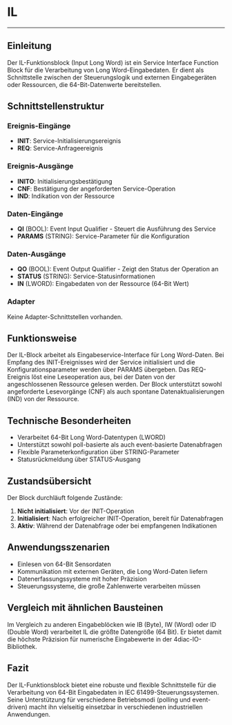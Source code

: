 # IL

* * * * * * * * * *

## Einleitung
Der IL-Funktionsblock (Input Long Word) ist ein Service Interface Function Block für die Verarbeitung von Long Word-Eingabedaten. Er dient als Schnittstelle zwischen der Steuerungslogik und externen Eingabegeräten oder Ressourcen, die 64-Bit-Datenwerte bereitstellen.

## Schnittstellenstruktur

### **Ereignis-Eingänge**
- **INIT**: Service-Initialisierungsereignis
- **REQ**: Service-Anfrageereignis

### **Ereignis-Ausgänge**
- **INITO**: Initialisierungsbestätigung
- **CNF**: Bestätigung der angeforderten Service-Operation
- **IND**: Indikation von der Ressource

### **Daten-Eingänge**
- **QI** (BOOL): Event Input Qualifier - Steuert die Ausführung des Service
- **PARAMS** (STRING): Service-Parameter für die Konfiguration

### **Daten-Ausgänge**
- **QO** (BOOL): Event Output Qualifier - Zeigt den Status der Operation an
- **STATUS** (STRING): Service-Statusinformationen
- **IN** (LWORD): Eingabedaten von der Ressource (64-Bit Wert)

### **Adapter**
Keine Adapter-Schnittstellen vorhanden.

## Funktionsweise
Der IL-Block arbeitet als Eingabeservice-Interface für Long Word-Daten. Bei Empfang des INIT-Ereignisses wird der Service initialisiert und die Konfigurationsparameter werden über PARAMS übergeben. Das REQ-Ereignis löst eine Leseoperation aus, bei der Daten von der angeschlossenen Ressource gelesen werden. Der Block unterstützt sowohl angeforderte Lesevorgänge (CNF) als auch spontane Datenaktualisierungen (IND) von der Ressource.

## Technische Besonderheiten
- Verarbeitet 64-Bit Long Word-Datentypen (LWORD)
- Unterstützt sowohl poll-basierte als auch event-basierte Datenabfragen
- Flexible Parameterkonfiguration über STRING-Parameter
- Statusrückmeldung über STATUS-Ausgang

## Zustandsübersicht
Der Block durchläuft folgende Zustände:
1. **Nicht initialisiert**: Vor der INIT-Operation
2. **Initialisiert**: Nach erfolgreicher INIT-Operation, bereit für Datenabfragen
3. **Aktiv**: Während der Datenabfrage oder bei empfangenen Indikationen

## Anwendungsszenarien
- Einlesen von 64-Bit Sensordaten
- Kommunikation mit externen Geräten, die Long Word-Daten liefern
- Datenerfassungssysteme mit hoher Präzision
- Steuerungssysteme, die große Zahlenwerte verarbeiten müssen

## Vergleich mit ähnlichen Bausteinen
Im Vergleich zu anderen Eingabeblöcken wie IB (Byte), IW (Word) oder ID (Double Word) verarbeitet IL die größte Datengröße (64 Bit). Er bietet damit die höchste Präzision für numerische Eingabewerte in der 4diac-IO-Bibliothek.

## Fazit
Der IL-Funktionsblock bietet eine robuste und flexible Schnittstelle für die Verarbeitung von 64-Bit Eingabedaten in IEC 61499-Steuerungssystemen. Seine Unterstützung für verschiedene Betriebsmodi (polling und event-driven) macht ihn vielseitig einsetzbar in verschiedenen industriellen Anwendungen.